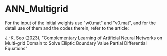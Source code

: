 # ANN_Multigrid

For the input of the initial weights use "w0.mat" and "v0.mat", and for the detail use of them and the codes therein, refer to the article:

J.-K. Seo (2023), "Complementary Learning of Artificial Neural Networks on
Multi-grid Domain to Solve Elliptic Boundary Value Partial
Differential Equations"
